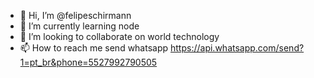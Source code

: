 - 👋 Hi, I’m @felipeschirmann
- 🌱 I’m currently learning node
- 💞️ I’m looking to collaborate on world technology
- 📫 How to reach me send whatsapp https://api.whatsapp.com/send?1=pt_br&phone=5527992790505

<!---
felipeschirmann/felipeschirmann is a ✨ special ✨ repository because its `README.md` (this file) appears on your GitHub profile.
You can click the Preview link to take a look at your changes.
--->
